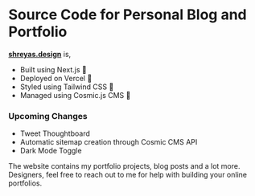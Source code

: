 # Source Code for Personal Blog and Portfolio

**[shreyas.design](https://shreyas.design)** is,

* Built using Next.js 🎉
* Deployed on Vercel 🚀
* Styled using Tailwind CSS 🎨
* Managed using Cosmic.js CMS 📝

### Upcoming Changes 
* Tweet Thoughtboard
* Automatic sitemap creation through Cosmic CMS API
* Dark Mode Toggle

The website contains my portfolio projects, blog posts and a lot more. Designers, feel free to reach out to me for help with building your online portfolios.
